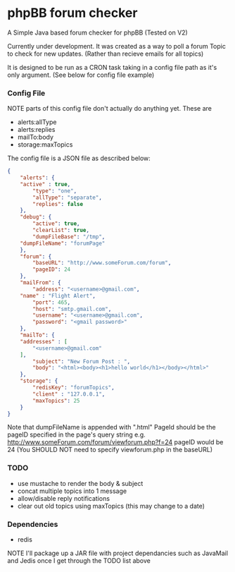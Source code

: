# phpBB forum checker
A Simple Java based forum checker for phpBB (Tested on V2)

Currently under development. It was created as a way to poll a forum Topic to check for new updates. (Rather than recieve emails for all topics)

It is designed to be run as a CRON task taking in a config file path as it's only argument. (See below for config file example)


### Config File
NOTE parts of this config file don't actually do anything yet. These are
* alerts:allType
* alerts:replies
* mailTo:body
* storage:maxTopics

The config file is a JSON file as described below:


```json
{
    "alerts": {
	"active" : true,
        "type": "one",
        "allType": "separate",
        "replies": false
    },
    "debug": {
        "active": true,
        "clearList": true,
        "dumpFileBase": "/tmp",
	"dumpFileName": "forumPage"
    },
    "forum": {
        "baseURL": "http://www.someForum.com/forum",
        "pageID": 24
    },
    "mailFrom": {
        "address": "<username>@gmail.com",
	"name" : "Flight Alert",
        "port": 465,
        "host": "smtp.gmail.com",
        "username": "<username>@gmail.com",
        "password": "<gmail password>"
    },
    "mailTo": {
	"addresses" : [
		"<username>@gmail.com"
	],
        "subject": "New Forum Post : ",
        "body": "<html><body><h1>hello world</h1></body></html>"
    },
    "storage": {
        "redisKey": "forumTopics",
        "client" : "127.0.0.1",
        "maxTopics": 25
    }
}

```

Note that dumpFileName is appended with ".html"
PageId should be the pageID specified in the page's query string e.g. http://www.someForum.com/forum/viewforum.php?f=24 pageID would be 24
(You SHOULD NOT need to specify viewforum.php in the baseURL)


### TODO
* use mustache to render the body & subject
* concat multiple topics into 1 message
* allow/disable reply notifications
* clear out old topics using maxTopics (this may change to a date)


### Dependencies
* redis

NOTE I'll package up a JAR file with project dependancies such as JavaMail and Jedis once I get through the TODO list above
